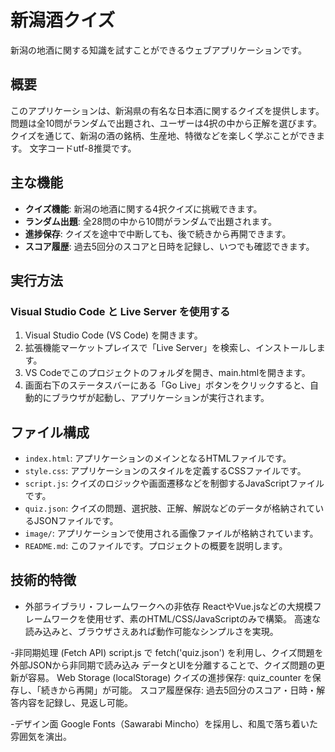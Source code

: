 # 新潟酒クイズ

新潟の地酒に関する知識を試すことができるウェブアプリケーションです。

## 概要

このアプリケーションは、新潟県の有名な日本酒に関するクイズを提供します。
問題は全10問がランダムで出題され、ユーザーは4択の中から正解を選びます。
クイズを通じて、新潟の酒の銘柄、生産地、特徴などを楽しく学ぶことができます。
文字コードutf-8推奨です。

## 主な機能

- **クイズ機能**: 新潟の地酒に関する4択クイズに挑戦できます。
- **ランダム出題**: 全28問の中から10問がランダムで出題されます。
- **進捗保存**: クイズを途中で中断しても、後で続きから再開できます。
- **スコア履歴**: 過去5回分のスコアと日時を記録し、いつでも確認できます。

## 実行方法

### Visual Studio Code と Live Server を使用する

1.  Visual Studio Code (VS Code) を開きます。
2.  拡張機能マーケットプレイスで「Live Server」を検索し、インストールします。
3.  VS Codeでこのプロジェクトのフォルダを開き、main.htmlを開きます。
4.  画面右下のステータスバーにある「Go Live」ボタンをクリックすると、自動的にブラウザが起動し、アプリケーションが実行されます。

## ファイル構成

-   `index.html`: アプリケーションのメインとなるHTMLファイルです。
-   `style.css`: アプリケーションのスタイルを定義するCSSファイルです。
-   `script.js`: クイズのロジックや画面遷移などを制御するJavaScriptファイルです。
-   `quiz.json`: クイズの問題、選択肢、正解、解説などのデータが格納されているJSONファイルです。
-   `image/`: アプリケーションで使用される画像ファイルが格納されています。
-   `README.md`: このファイルです。プロジェクトの概要を説明します。
 

## 技術的特徴

- 外部ライブラリ・フレームワークへの非依存
ReactやVue.jsなどの大規模フレームワークを使用せず、素のHTML/CSS/JavaScriptのみで構築。
高速な読み込みと、ブラウザさえあれば動作可能なシンプルさを実現。

-非同期処理 (Fetch API)
script.js で fetch('quiz.json') を利用し、クイズ問題を外部JSONから非同期で読み込み
データとUIを分離することで、クイズ問題の更新が容易。
Web Storage (localStorage)
クイズの進捗保存: quiz_counter を保存し、「続きから再開」が可能。
スコア履歴保存: 過去5回分のスコア・日時・解答内容を記録し、見返し可能。

-デザイン面
Google Fonts（Sawarabi Mincho）を採用し、和風で落ち着いた雰囲気を演出。

